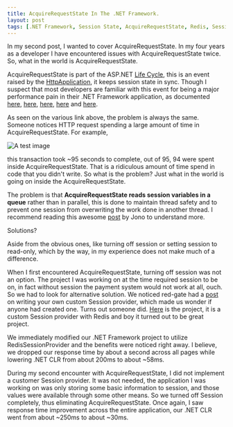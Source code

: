 ```yaml
---
title: AcquireRequestState In The .NET Framework.
layout: post
tags: [.NET Framework, Session State, AcquireRequestState, Redis, Session Provider]
---
```


In my second post, I wanted to cover AcquireRequestState. In my four years as a developer I have encountered issues with AcquireRequestState twice. So, what in the world is AcquireRequestState.

AcquireRequestState is part of the ASP.NET [Life Cycle](https://docs.microsoft.com/en-us/previous-versions/aspnet/bb470252(v=vs.100)), this is an event raised by the [HttpApplication](https://docs.microsoft.com/en-us/dotnet/api/system.web.httpapplication?redirectedfrom=MSDN&view=netframework-4.8), it keeps session state in sync. Though I suspect that most developers are familiar with this event for being a major performance pain in their .NET Framework application, as documented [here](https://stackoverflow.com/questions/30066925/long-delays-in-acquirerequeststate), [here](https://discuss.newrelic.com/t/acquirerequeststate-is-delaying-response-times-web-api/38229), [here](https://stackoverflow.com/questions/3629709/i-just-discovered-why-all-asp-net-websites-are-slow-and-i-am-trying-to-work-out), [here](https://stackoverflow.com/questions/8349033/storing-anything-in-asp-net-session-causes-500ms-delays) and [here](https://stackoverflow.com/questions/35133150/newrelic-async-http-handler-and-acquirerequeststate).

As seen on the various link above, the problem is always the same. Someone notices HTTP request spending a large amount of time in AcquireRequestState. For example,

![A test image](https://nr-production-discourse.s3.amazonaws.com/original/2X/e/ed7a8022b1f8f75cf51decbe7e4d767750f8692a.png)

this transaction took ~95 seconds to complete, out of 95, 94 were spent inside AcquireRequestState. That is a ridiculous amount of time spend in code that you didn't write. So what is the problem? Just what in the world is going on inside the AcquireRequestState.

The problem is that **AcquireRequestState reads session variables in a queue** rather than in parallel, this is done to maintain thread safety and to prevent one session from overwriting the work done in another thread. I recommend reading this awesome [post](http://tech-journals.com/jonow/2011/10/22/the-downsides-of-asp-net-session-state) by Jono to understand more.

Solutions?

Aside from the obvious ones, like turning off session or setting session to read-only, which by the way, in my experience does not make much of a difference.

When I first encountered AcquireRequestState, turning off session was not an option. The project I was working on at the time required session to be on, in fact without session the payment system would not work at all, ouch. So we had to look for alternative solution. We noticed red-gate had a [post](https://www.red-gate.com/simple-talk/dotnet/asp-net/single-asp-net-client-makes-concurrent-requests-writeable-session-variables/) on writing your own custom Session provider, which made us wonder if anyone had created one. Turns out someone did. [Here](https://github.com/leewang0/RedisSessionProvider) is the project, it is a custom Session provider with Redis and boy it turned out to be great project. 

We immediately modified our .NET Framework project to utilize RedisSessionProvider and the benefits were noticed right away. I believe, we dropped our response time by about a second across all pages while lowering .NET CLR from about 200ms to about ~58ms.

During my second encounter with AcquireRequestState, I did not implement a customer Session provider. It was not needed, the application I was working on was only storing some basic information to session, and those values were available through some other means. So we turned off Session completely, thus eliminating AcquireRequestState. Once again, I saw response time improvement across the entire application, our .NET CLR went from about ~250ms to about ~30ms.